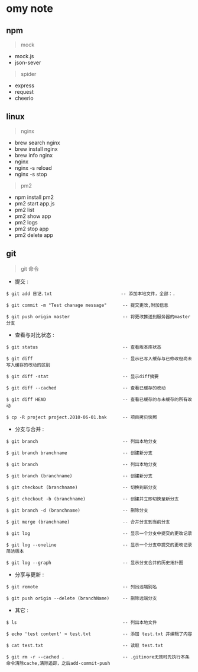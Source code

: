 # omy note

## npm


> mock

- mock.js
- json-sever

> spider

- express
- request
- cheerio

## linux

> nginx

- brew search nginx
- brew install nginx
- brew info nginx
- nginx
- nginx -s reload
- nginx -s stop

> pm2
- npm install pm2
- pm2 start app.js
- pm2 list
- pm2 show app
- pm2 logs
- pm2 stop app
- pm2 delete app

## git

> git 命令

- 提交 :

```
$ git add 日记.txt                          -- 添加本地文件，全部：.

$ git commit -m "Test chanage message"      -- 提交更改,附加信息 

$ git push origin master                    -- 将更改推送到服务器的master分支

```



- 查看与对比状态 :

```
$ git status                                -- 查看版本库状态

$ git diff                                  -- 显示已写入缓存与已修改但尚未写入缓存的改动的区别

$ git diff -stat                            -- 显示diff摘要

$ git diff --cached                         -- 查看已缓存的改动

$ git diff HEAD                             -- 查看已缓存的与未缓存的所有改动

$ cp -R project project.2010-06-01.bak      -- 项目拷贝快照

```


- 分支与合并 :

```
$ git branch                                -- 列出本地分支

$ git branch branchname                     -- 创建新分支

$ git branch                                -- 列出本地分支

$ git branch (branchname)                   -- 创建新分支

$ git checkout (branchname)                 -- 切换到新分支

$ git checkout -b (branchname)              -- 创建并立即切换至新分支

$ git branch -d (branchname)                -- 删除分支

$ git merge (branchname)                    -- 合并分支到当前分支

$ git log                                   -- 显示一个分支中提交的更改记录

$ git log --oneline                         -- 显示一个分支中提交的更改记录简洁版本

$ git log --graph                           -- 显示分支合并的历史拓扑图

```

- 分享与更新 : 

```
$ git remote                                -- 列出远端别名

$ git push origin --delete (branchName)     -- 删除远端分支

```

- 其它 :

```
$ ls                                        -- 列出本地文件

$ echo 'test content' > test.txt            -- 添加 test.txt 并编辑了内容

$ cat test.txt                              -- 读取 test.txt

$ git rm -r --cached .                      -- .gitinore无效时先执行本条命令清除cache,清除追踪，之后add-commit-push

```
